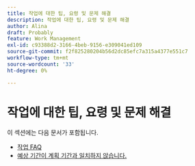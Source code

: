```yaml
---
title: 작업에 대한 팁, 요령 및 문제 해결
description: 작업에 대한 팁, 요령 및 문제 해결
author: Alina
draft: Probably
feature: Work Management
exl-id: c93388d2-3166-4beb-9156-e309041ed109
source-git-commit: f2f825280204b56d2dc85efc7a315a4377e551c7
workflow-type: tm+mt
source-wordcount: '33'
ht-degree: 0%

---
```


# 작업에 대한 팁, 요령 및 문제 해결

이 섹션에는 다음 문서가 포함됩니다.

* [작업 FAQ](../../../manage-work/tasks/tips-tricks-and-troubleshooting/tasks-faqs.md)
* [예상 기간이 계획 기간과 일치하지 않습니다.](../../../manage-work/tasks/tips-tricks-and-troubleshooting/projected-and-planned-durations-dont-match.md)
